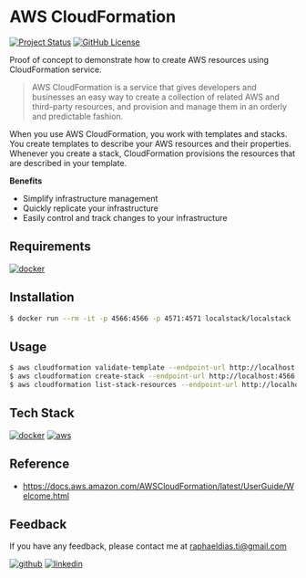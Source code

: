 # AWS CloudFormation

[![Project Status](https://img.shields.io/static/v1?label=project%20status&message=complete&color=success&style=flat-square)](#)
[![GitHub License](https://img.shields.io/github/license/raphaelbh/readme-template?style=flat-square)](#)

Proof of concept to demonstrate how to create AWS resources using CloudFormation service.

> AWS CloudFormation is a service that gives developers and businesses an easy way to create a collection of related AWS and third-party resources, and provision and manage them in an orderly and predictable fashion.

When you use AWS CloudFormation, you work with templates and stacks. You create templates to describe your AWS resources and their properties. Whenever you create a stack, CloudFormation provisions the resources that are described in your template.

**Benefits**
- Simplify infrastructure management
- Quickly replicate your infrastructure
- Easily control and track changes to your infrastructure

## Requirements

[![docker](https://img.shields.io/badge/Docker-2CA5E0?style=for-the-badge&logo=docker&logoColor=white)](https://www.docker.com/)

## Installation

```bash
$ docker run --rm -it -p 4566:4566 -p 4571:4571 localstack/localstack
```
    
## Usage

```bash
$ aws cloudformation validate-template --endpoint-url http://localhost:4566 --template-body file://cloudformation/stack.yml
$ aws cloudformation create-stack --endpoint-url http://localhost:4566 --stack-name poc-stack --template-body file://cloudformation/stack.yml
$ aws cloudformation list-stack-resources --endpoint-url http://localhost:4566 --stack-name poc-stack
```

## Tech Stack

[![docker](https://img.shields.io/badge/Docker-2CA5E0?style=for-the-badge&logo=docker&logoColor=white)](https://www.docker.com/)
[![aws](https://img.shields.io/badge/Amazon_AWS-FF9900?style=for-the-badge&logo=amazonaws&logoColor=white)](https://aws.amazon.com/)

## Reference

- https://docs.aws.amazon.com/AWSCloudFormation/latest/UserGuide/Welcome.html

## Feedback

If you have any feedback, please contact me at raphaeldias.ti@gmail.com

[![github](https://img.shields.io/badge/GitHub-100000?style=for-the-badge&logo=github&logoColor=white)](https://github.com/raphaelbh)
[![linkedin](https://img.shields.io/badge/LinkedIn-0077B5?style=for-the-badge&logo=linkedin&logoColor=white)](https://www.linkedin.com/in/raphaelbh/)